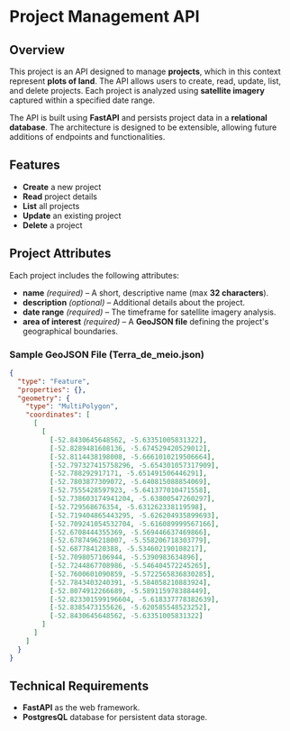 # Project Management API

## Overview

This project is an API designed to manage **projects**, which in this context represent **plots of land**. The API allows users to create, read, update, list, and delete projects. Each project is analyzed using **satellite imagery** captured within a specified date range.

The API is built using **FastAPI** and persists project data in a **relational database**. The architecture is designed to be extensible, allowing future additions of endpoints and functionalities.

## Features

- **Create** a new project
- **Read** project details
- **List** all projects
- **Update** an existing project
- **Delete** a project

## Project Attributes

Each project includes the following attributes:

- **name** *(required)* – A short, descriptive name (max **32 characters**).
- **description** *(optional)* – Additional details about the project.
- **date range** *(required)* – The timeframe for satellite imagery analysis.
- **area of interest** *(required)* – A **GeoJSON file** defining the project's geographical boundaries.

### Sample GeoJSON File (Terra\_de\_meio.json)

```json
{
  "type": "Feature",
  "properties": {},
  "geometry": {
    "type": "MultiPolygon",
    "coordinates": [
      [
        [
          [-52.8430645648562, -5.63351005831322],
          [-52.8289481608136, -5.674529420529012],
          [-52.8114438198008, -5.6661010219506664],
          [-52.797327415758296, -5.654301057317909],
          [-52.788292917171, -5.651491506446291],
          [-52.7803877309072, -5.640815088854069],
          [-52.7555428597923, -5.641377010471558],
          [-52.738603174941204, -5.63800547260297],
          [-52.729568676354, -5.631262338119598],
          [-52.719404865443295, -5.626204935899693],
          [-52.709241054532704, -5.616089999567166],
          [-52.6708444355369, -5.569446637469866],
          [-52.6787496218007, -5.558206718303779],
          [-52.687784120388, -5.534602190108217],
          [-52.7098057106944, -5.5390983634896],
          [-52.7244867708986, -5.546404572245265],
          [-52.7600601090859, -5.5722565836830285],
          [-52.7843403240391, -5.584058210883924],
          [-52.8074912266689, -5.589115978388449],
          [-52.823301599196604, -5.618337778382639],
          [-52.8385473155626, -5.620585548523252],
          [-52.8430645648562, -5.63351005831322]
        ]
      ]
    ]
  }
}
```

## Technical Requirements
- **FastAPI**  as the web framework.
- **PostgresQL** database for persistent data storage.

